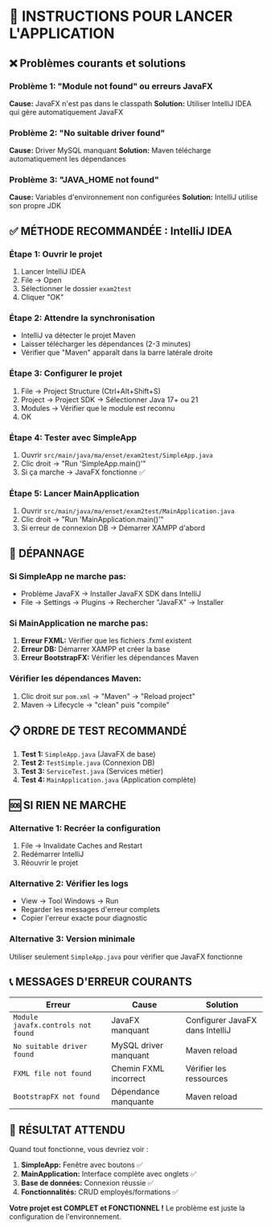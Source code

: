 # 🚀 INSTRUCTIONS POUR LANCER L'APPLICATION

## ❌ **Problèmes courants et solutions**

### **Problème 1: "Module not found" ou erreurs JavaFX**
**Cause:** JavaFX n'est pas dans le classpath
**Solution:** Utiliser IntelliJ IDEA qui gère automatiquement JavaFX

### **Problème 2: "No suitable driver found"**
**Cause:** Driver MySQL manquant
**Solution:** Maven télécharge automatiquement les dépendances

### **Problème 3: "JAVA_HOME not found"**
**Cause:** Variables d'environnement non configurées
**Solution:** IntelliJ utilise son propre JDK

## ✅ **MÉTHODE RECOMMANDÉE : IntelliJ IDEA**

### **Étape 1: Ouvrir le projet**
1. Lancer IntelliJ IDEA
2. File → Open
3. Sélectionner le dossier `exam2test`
4. Cliquer "OK"

### **Étape 2: Attendre la synchronisation**
- IntelliJ va détecter le projet Maven
- Laisser télécharger les dépendances (2-3 minutes)
- Vérifier que "Maven" apparaît dans la barre latérale droite

### **Étape 3: Configurer le projet**
1. File → Project Structure (Ctrl+Alt+Shift+S)
2. Project → Project SDK → Sélectionner Java 17+ ou 21
3. Modules → Vérifier que le module est reconnu
4. OK

### **Étape 4: Tester avec SimpleApp**
1. Ouvrir `src/main/java/ma/enset/exam2test/SimpleApp.java`
2. Clic droit → "Run 'SimpleApp.main()'"
3. Si ça marche → JavaFX fonctionne ✅

### **Étape 5: Lancer MainApplication**
1. Ouvrir `src/main/java/ma/enset/exam2test/MainApplication.java`
2. Clic droit → "Run 'MainApplication.main()'"
3. Si erreur de connexion DB → Démarrer XAMPP d'abord

## 🔧 **DÉPANNAGE**

### **Si SimpleApp ne marche pas:**
- Problème JavaFX → Installer JavaFX SDK dans IntelliJ
- File → Settings → Plugins → Rechercher "JavaFX" → Installer

### **Si MainApplication ne marche pas:**
1. **Erreur FXML:** Vérifier que les fichiers .fxml existent
2. **Erreur DB:** Démarrer XAMPP et créer la base
3. **Erreur BootstrapFX:** Vérifier les dépendances Maven

### **Vérifier les dépendances Maven:**
1. Clic droit sur `pom.xml` → "Maven" → "Reload project"
2. Maven → Lifecycle → "clean" puis "compile"

## 📋 **ORDRE DE TEST RECOMMANDÉ**

1. **Test 1:** `SimpleApp.java` (JavaFX de base)
2. **Test 2:** `TestSimple.java` (Connexion DB)
3. **Test 3:** `ServiceTest.java` (Services métier)
4. **Test 4:** `MainApplication.java` (Application complète)

## 🆘 **SI RIEN NE MARCHE**

### **Alternative 1: Recréer la configuration**
1. File → Invalidate Caches and Restart
2. Redémarrer IntelliJ
3. Réouvrir le projet

### **Alternative 2: Vérifier les logs**
- View → Tool Windows → Run
- Regarder les messages d'erreur complets
- Copier l'erreur exacte pour diagnostic

### **Alternative 3: Version minimale**
Utiliser seulement `SimpleApp.java` pour vérifier que JavaFX fonctionne

## 📞 **MESSAGES D'ERREUR COURANTS**

| **Erreur** | **Cause** | **Solution** |
|------------|-----------|--------------|
| `Module javafx.controls not found` | JavaFX manquant | Configurer JavaFX dans IntelliJ |
| `No suitable driver found` | MySQL driver manquant | Maven reload |
| `FXML file not found` | Chemin FXML incorrect | Vérifier les ressources |
| `BootstrapFX not found` | Dépendance manquante | Maven reload |

## 🎯 **RÉSULTAT ATTENDU**

Quand tout fonctionne, vous devriez voir :
1. **SimpleApp:** Fenêtre avec boutons ✅
2. **MainApplication:** Interface complète avec onglets ✅
3. **Base de données:** Connexion réussie ✅
4. **Fonctionnalités:** CRUD employés/formations ✅

**Votre projet est COMPLET et FONCTIONNEL !**
Le problème est juste la configuration de l'environnement.
